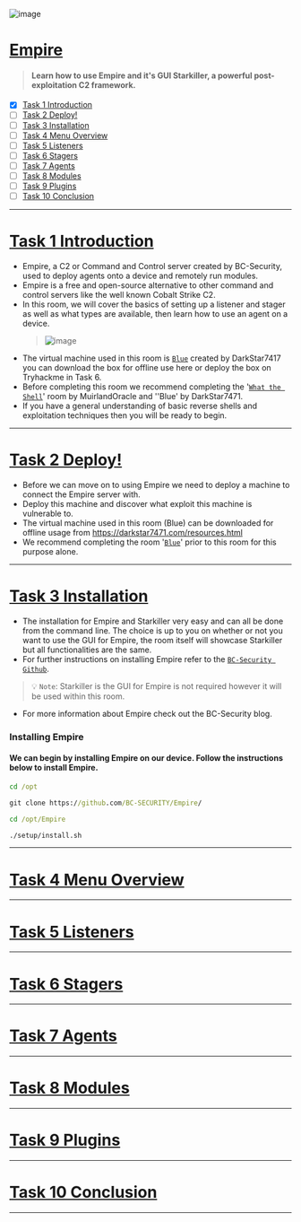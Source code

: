 ![image](https://user-images.githubusercontent.com/51442719/172147333-d5f57d13-9826-4149-b092-c411c15f32cf.png)

# [Empire](https://tryhackme.com/room/rppsempire)
> #### Learn how to use Empire and it's GUI Starkiller, a powerful post-exploitation C2 framework.
  - [x] [Task 1  Introduction](#task-1--introduction)
  - [ ] [Task 2  Deploy!](#task-2--deploy)
  - [ ] [Task 3  Installation](#task-3--installation)
  - [ ] [Task 4  Menu Overview](#task-4--menu-overview)
  - [ ] [Task 5  Listeners](#task-5--listeners)
  - [ ] [Task 6  Stagers](#task-6--stagers)
  - [ ] [Task 7  Agents](#task-7--agents)
  - [ ] [Task 8  Modules](#task-8--modules)
  - [ ] [Task 9  Plugins](#task-9--plugins)
  - [ ] [Task 10  Conclusion](#task-10--conclusion)

---

# [Task 1  Introduction]()
- Empire, a C2 or Command and Control server created by BC-Security, used to deploy agents onto a device and remotely run modules. 
- Empire is a free and open-source alternative to other command and control servers like the well known Cobalt Strike C2. 
- In this room, we will cover the basics of setting up a listener and stager as well as what types are available, then learn how to use an agent on a device.
  > ![image](https://user-images.githubusercontent.com/51442719/180655567-3d560a24-ac46-4c48-9475-52bc0cded873.png)
- The virtual machine used in this room is [`Blue`](https://tryhackme.com/room/blue) created by DarkStar7417 you can download the box for offline use here or deploy the box on Tryhackme in Task 6.
- Before completing this room we recommend completing the '[`What the Shell`](https://tryhackme.com/room/introtoshells)' room by MuirlandOracle and ''Blue' by DarkStar7471.
- If you have a general understanding of basic reverse shells and exploitation techniques then you will be ready to begin.

---

# [Task 2  Deploy!]()
- Before we can move on to using Empire we need to deploy a machine to connect the Empire server with.
- Deploy this machine and discover what exploit this machine is vulnerable to. 
- The virtual machine used in this room (Blue) can be downloaded for offline usage from https://darkstar7471.com/resources.html
- We recommend completing the room '[`Blue`](https://tryhackme.com/room/blue)' prior to this room for this purpose alone.

---

# [Task 3  Installation]()

- The installation for Empire and Starkiller very easy and can all be done from the command line. The choice is up to you on whether or not you want to use the GUI for Empire, the room itself will showcase Starkiller but all functionalities are the same. 
- For further instructions on installing Empire refer to the [`BC-Security Github`](https://github.com/BC-SECURITY/Empire).
> 💡 `Note`: Starkiller is the GUI for Empire is not required however it will be used within this room.
- For more information about Empire check out the BC-Security blog.

### Installing Empire
#### We can begin by installing Empire on our device. Follow the instructions below to install Empire.

```cmd
cd /opt
```
```cmd
git clone https://github.com/BC-SECURITY/Empire/
```
```cmd
cd /opt/Empire
```
```cmd
./setup/install.sh
```

---

# [Task 4  Menu Overview]()

---

# [Task 5  Listeners]()

---

# [Task 6  Stagers]()

---

# [Task 7  Agents]()

---

# [Task 8  Modules]()

---

# [Task 9  Plugins]()

---

# [Task 10  Conclusion]()

---
